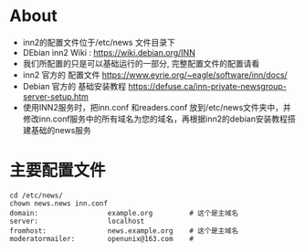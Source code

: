 # About
* inn2的配置文件位于/etc/news 文件目录下
* DEbian inn2 Wiki : https://wiki.debian.org/INN
* 我们所配置的只是可以基础运行的一部分, 完整配置文件的配置请看
* inn2 官方的 配置文件 https://www.eyrie.org/~eagle/software/inn/docs/
* Debian 官方的 基础安装教程 https://defuse.ca/inn-private-newsgroup-server-setup.htm
* 使用INN2服务时，把inn.conf 和readers.conf 放到/etc/news文件夹中，并修改inn.conf服务中的所有域名为您的域名，再根据inn2的debian安装教程搭建基础的news服务

# 主要配置文件
```
cd /etc/news/
chown news.news inn.conf
domain:                 example.org         # 这个是主域名
server:                 localhost           
fromhost:               news.example.org    # 这个是主域名
moderatormailer:        openunix@163.com    #

``` 